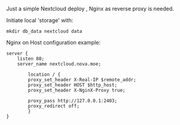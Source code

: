 Just a simple Nextcloud deploy , Nginx as reverse proxy is needed.

Initiate local 'storage' with:

```
mkdir db_data nextcloud data
```

Nginx on Host configuration example:

```
server {
    listen 80;
    server_name nextcloud.nova.moe;

        location / {
        proxy_set_header X-Real-IP $remote_addr;
        proxy_set_header HOST $http_host;
        proxy_set_header X-NginX-Proxy true;

        proxy_pass http://127.0.0.1:2403;
        proxy_redirect off;
        }
}
```

